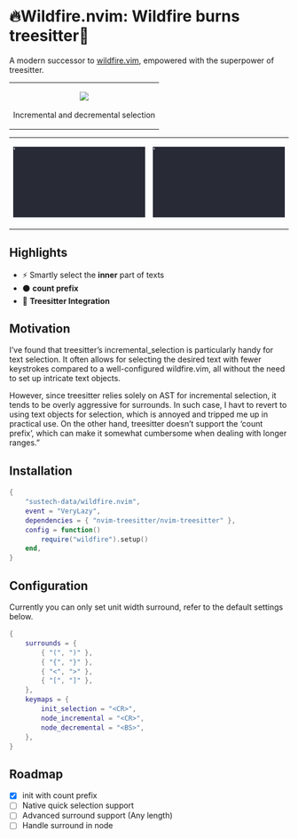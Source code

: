 # 🔥Wildfire.nvim: Wildfire burns treesitter🌲

A modern successor to
[wildfire.vim](https://github.com/gcmt/wildfire.vim), empowered with the
superpower of treesitter.

<div>

<table>
<colgroup>
<col style="width: 100%" />
</colgroup>
<tbody>
<tr class="odd">
<td style="text-align: center;"><div width="100.0%"
data-layout-align="center" data-fig.extended="false">
<p><a href="https://asciinema.org/a/TKD1XZ85IAtN0m5JwlvinRIZP"><img
src="https://asciinema.org/a/TKD1XZ85IAtN0m5JwlvinRIZP.svg"
data-fig.extended="false" /></a></p>
<p>Incremental and decremental selection</p>
</div></td>
</tr>
</tbody>
</table>

<table>
<colgroup>
<col style="width: 50%" />
<col style="width: 50%" />
</colgroup>
<tbody>
<tr class="odd">
<td style="text-align: center;"><div width="50.0%"
data-layout-align="center">
<p><img src="assets/count.gif" data-fig.extended="false"
alt="Accelerate selection with count prefix" /></p>
</div></td>
<td style="text-align: center;"><div width="50.0%"
data-layout-align="center">
<p><img src="assets/quick.gif" data-fig.extended="false"
alt="Quick selection (leverage by treehopper)" /></p>
</div></td>
</tr>
</tbody>
</table>

</div>

## Highlights

- ⚡ Smartly select the **inner** part of texts
- ⚫ **count prefix**
- 🌳 **Treesitter Integration**

## Motivation

I’ve found that treesitter’s incremental_selection is particularly handy
for text selection. It often allows for selecting the desired text with
fewer keystrokes compared to a well-configured wildfire.vim, all without
the need to set up intricate text objects.

However, since treesitter relies solely on AST for incremental
selection, it tends to be overly aggressive for surrounds. In such case,
I havt to revert to using text objects for selection, which is annoyed
and tripped me up in practical use. On the other hand, treesitter
doesn’t support the ‘count prefix’, which can make it somewhat
cumbersome when dealing with longer ranges.”

## Installation

``` lua
{
    "sustech-data/wildfire.nvim",
    event = "VeryLazy",
    dependencies = { "nvim-treesitter/nvim-treesitter" },
    config = function()
        require("wildfire").setup()
    end,
}
```

## Configuration

Currently you can only set unit width surround, refer to the default
settings below.

``` lua
{
    surrounds = {
        { "(", ")" },
        { "{", "}" },
        { "<", ">" },
        { "[", "]" },
    },
    keymaps = {
        init_selection = "<CR>",
        node_incremental = "<CR>",
        node_decremental = "<BS>",
    },
}
```

## Roadmap

- [x] init with count prefix
- [ ] Native quick selection support
- [ ] Advanced surround support (Any length)
- [ ] Handle surround in node
